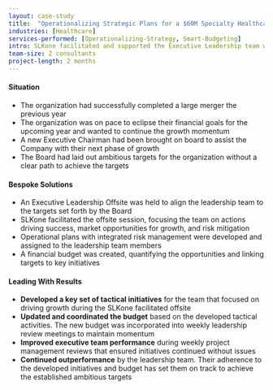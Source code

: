 ```yaml
---
layout: case-study
title:  "Operationalizing Strategic Plans for a $60M Specialty Healthcare Provider"
industries: [Healthcare]
services-performed: [Operationalizing-Strategy, Smart-Budgeting]
intro: SLKone facilitated and supported the Executive Leadership team with refining a strategic plan and operationalizing the approach to implementing the plan
team-size: 2 consultants
project-length: 2 months
---
```


#### Situation
- The organization had successfully completed a large merger the previous year
- The organization was on pace to eclipse their financial goals for the upcoming year and wanted to continue the growth momentum
- A new Executive Chairman had been brought on board to assist the Company with their next phase of growth
- The Board had laid out ambitious targets for the organization without a clear path to achieve the targets

#### Bespoke Solutions
- An Executive Leadership Offsite was held to align the leadership team to the targets set forth by the Board
- SLKone facilitated the offsite session, focusing the team on actions driving success, market opportunities for growth, and risk mitigation
- Operational plans with integrated risk management were developed and assigned to the leadership team members
- A financial budget was created, quantifying the opportunities and linking targets to key initiatives

#### Leading With Results
- **Developed a key set of tactical initiatives** for the team that focused on driving growth during the SLKone facilitated offsite
- **Updated and coordinated the budget** based on the developed tactical activities. The new budget was incorporated into weekly leadership review meetings to maintain momentum
- **Improved executive team performance** during weekly project management reviews that ensured initiatives continued without issues
- **Continued outperformance** by the leadership team.  Their adherence to the developed initiatives and budget has set them on track to achieve the established ambitious targets
